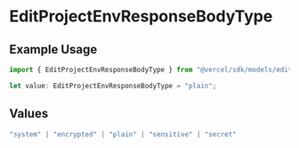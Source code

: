 # EditProjectEnvResponseBodyType

## Example Usage

```typescript
import { EditProjectEnvResponseBodyType } from "@vercel/sdk/models/editprojectenvop.js";

let value: EditProjectEnvResponseBodyType = "plain";
```

## Values

```typescript
"system" | "encrypted" | "plain" | "sensitive" | "secret"
```